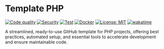 # Template PHP

[![Code quality](https://github.com/jdevelop-io/template-php/actions/workflows/quality.yaml/badge.svg)](https://github.com/jdevelop-io/template-php/actions/workflows/quality.yaml)
[![Security](https://github.com/jdevelop-io/template-php/actions/workflows/security.yaml/badge.svg)](https://github.com/jdevelop-io/template-php/actions/workflows/security.yaml)
[![Test](https://github.com/jdevelop-io/template-php/actions/workflows/test.yaml/badge.svg)](https://github.com/jdevelop-io/template-php/actions/workflows/test.yaml)
[![Docker](https://github.com/jdevelop-io/template-php/actions/workflows/docker.yaml/badge.svg)](https://github.com/jdevelop-io/template-php/actions/workflows/docker.yaml)
[![License: MIT](https://img.shields.io/badge/License-MIT-yellow.svg)](https://opensource.org/licenses/MIT)
[![wakatime](https://wakatime.com/badge/user/b5dd94a4-c0ea-4c12-9cb2-41f984e74fdc/project/ec82b241-73e9-49f6-b89c-17a0c6c1d0f3.svg)](https://wakatime.com/badge/user/b5dd94a4-c0ea-4c12-9cb2-41f984e74fdc/project/ec82b241-73e9-49f6-b89c-17a0c6c1d0f3)

A streamlined, ready-to-use GitHub template for PHP projects, offering best practices, automated setup, and essential
tools to accelerate development and ensure maintainable code.
